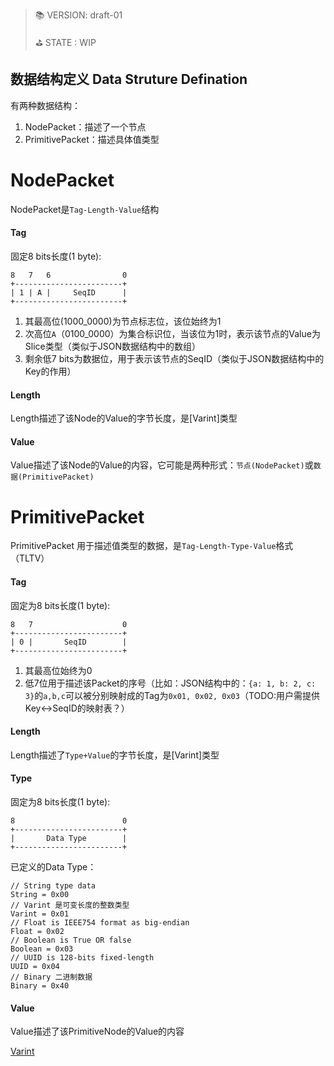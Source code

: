 > 📚 VERSION: draft-01
>
> ⛳️ STATE  : WIP

## 数据结构定义 Data Struture Defination 

有两种数据结构：

1. NodePacket：描述了一个节点
1. PrimitivePacket：描述具体值类型

NodePacket
==========

NodePacket是`Tag-Length-Value`结构

#### Tag

固定8 bits长度(1 byte):

```
8   7   6                0
+------------------------+
| 1 | A |     SeqID      |
+------------------------+
```

1. 其最高位(1000_0000)为节点标志位，该位始终为1
1. 次高位`A`（0100_0000）为集合标识位，当该位为1时，表示该节点的Value为Slice类型（类似于JSON数据结构中的数组）
1. 剩余低7 bits为数据位，用于表示该节点的SeqID（类似于JSON数据结构中的Key的作用）

#### Length

Length描述了该Node的Value的字节长度，是[Varint]类型

#### Value

Value描述了该Node的Value的内容，它可能是两种形式：`节点(NodePacket)`或`数据(PrimitivePacket)`


PrimitivePacket
===============

PrimitivePacket 用于描述值类型的数据，是`Tag-Length-Type-Value`格式（TLTV）

#### Tag

固定为8 bits长度(1 byte):

```
8   7                    0
+------------------------+
| 0 |       SeqID        |
+------------------------+
```

1. 其最高位始终为0
1. 低7位用于描述该Packet的序号（比如：JSON结构中的：`{a: 1, b: 2, c: 3}`的`a,b,c`可以被分别映射成的Tag为`0x01, 0x02, 0x03`（TODO:用户需提供Key<->SeqID的映射表？）

#### Length

Length描述了`Type+Value`的字节长度，是[Varint]类型

#### Type

固定为8 bits长度(1 byte):

```
8                        0
+------------------------+
|       Data Type        |
+------------------------+
```

已定义的Data Type：

```
// String type data
String = 0x00
// Varint 是可变长度的整数类型
Varint = 0x01
// Float is IEEE754 format as big-endian
Float = 0x02
// Boolean is True OR false
Boolean = 0x03
// UUID is 128-bits fixed-length
UUID = 0x04
// Binary 二进制数据
Binary = 0x40
```

#### Value

Value描述了该PrimitiveNode的Value的内容

[Varint](SPEC.md#varint)
